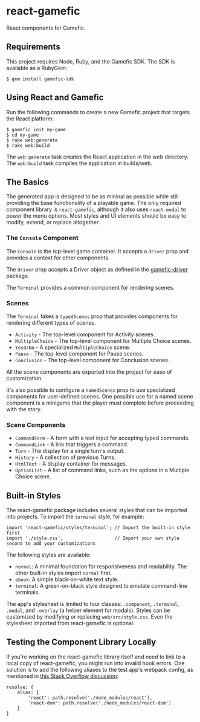 # react-gamefic

React components for Gamefic.

## Requirements

This project requires Node, Ruby, and the Gamefic SDK. The SDK is available as a RubyGem:

    $ gem install gamefic-sdk

## Using React and Gamefic

Run the following commands to create a new Gamefic project that targets the React platform:

    $ gamefic init my-game
	$ cd my-game
	$ rake web:generate
    $ rake web:build

The `web:generate` task creates the React application in the web directory. The `web:build` task compiles the application in builds/web.

## The Basics

The generated app is designed to be as mininal as possible while still providing the base functionality of a playable game. The only required
component library is `react-gamefic`, although it also uses `react-modal` to power the menu options. Most styles and UI elements should be
easy to modify, extend, or replace altogether.

### The `Console` Component

The `Console` is the top-level game container. It accepts a `driver` prop and provides a context for other components.

The `driver` prop accepts a Driver object as defined in the [gamefic-driver](https://github.com/castwide/gamefic-driver) package.

The `Terminal` provides a common component for rendering scenes.

### Scenes

The `Terminal` takes a `typedScenes` prop that provides components for rendering different types of scenes.

* `Activity` - The top-level component for Activity scenes.
* `MultipleChoice` - The top-level component for Multiple Choice scenes.
* `YesOrNo` - A specialized `MultipleChoice` scene.
* `Pause` - The top-level component for Pause scenes.
* `Conclusion` - The top-level component for Conclusion scenes.

All the scene components are exported into the project for ease of customization.

It's also possible to configure a `namedScenes` prop to use specialized components for user-defined scenes. One possible use
for a named scene component is a minigame that the player must complete before proceeding with the story.

### Scene Components

* `CommandForm` - A form with a text input for accepting typed commands.
* `CommandLink` - A link that triggers a command.
* `Turn` - The display for a single turn's output.
* `History` - A collection of previous Turns.
* `HtmlText` - A display container for messages.
* `OptionList` - A list of command links, such as the options in a Multiple Choice scene.

## Built-in Styles

The react-gamefic package includes several styles that can be imported into projects. To import the `terminal` style, for example:

```
import 'react-gamefic/styles/terminal'; // Import the built-in style first
import './style.css';                   // Import your own style second to add your customizations
```

The following styles are available:

* `normal`: A minimal foundation for responsiveness and readability. The other built-in styles import `normal` first.
* `ebook`: A simple black-on-white text style.
* `terminal`: A green-on-black style designed to emulate command-line terminals.

The app's stylesheet is limited to four classes: `.component`, `.terminal`, `.modal`, and `.overlay` (a helper element for modals). Styles can
be customized by modifying or replacing `web/src/style.css`. Even the stylesheet imported from react-gamefic is optional.

## Testing the Component Library Locally

If you're working on the react-gamefic library itself and need to link to a local copy of react-gamefic, you might run into
invalid hook errors. One solution is to add the following aliases to the test app's webpack config, as mentioned in
[this Stack Overflow discussion](https://stackoverflow.com/questions/66488492/solve-having-more-than-one-copy-of-react-in-the-same-app/66497721):

```
resolve: {
    alias: {
        'react': path.resolve('./node_modules/react'),
        'react-dom': path.resolve('./node_modules/react-dom')
    }
}
```

